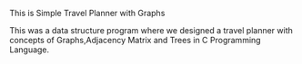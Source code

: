 This is Simple Travel Planner with Graphs

This was a data structure program where we designed a travel planner with concepts of Graphs,Adjacency Matrix and Trees in C Programming Language.
